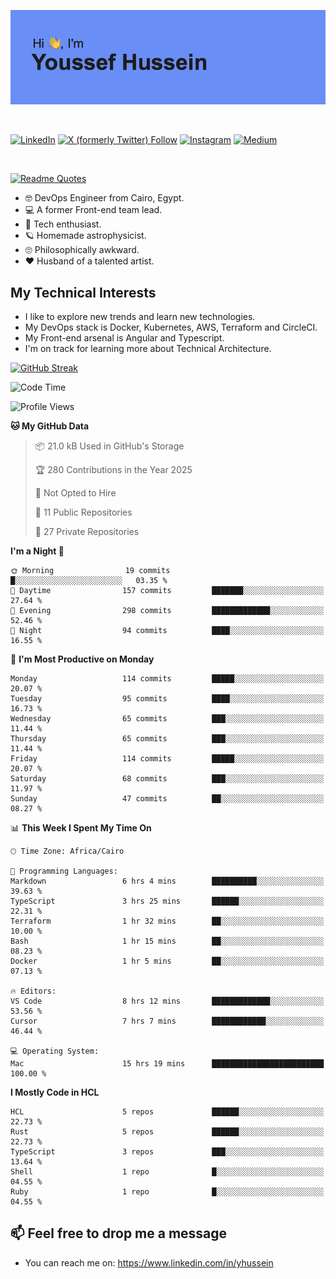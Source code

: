 [![Youssef's GitHub Banner](./assets/youssef-hussein.png)](https://github.com/yorki404)

</br>

[![LinkedIn](https://img.shields.io/badge/linkedin-%230077B5.svg?style=for-the-badge&logo=linkedin&logoColor=white)](https://www.linkedin.com/in/yhussein/)
[![X (formerly Twitter) Follow](https://img.shields.io/twitter/follow/devqikHQ?style=for-the-badge&logo=X&logoColor=White&labelColor=White)](https://twitter.com/devqikHQ)
[![Instagram](https://img.shields.io/badge/devqik-E4405F?style=for-the-badge&logo=Instagram&logoColor=white)](https://instagram.com/devqik)
[![Medium](https://img.shields.io/badge/Medium-12100E?style=for-the-badge&logo=medium&logoColor=white)](https://medium.com/@devqik)

</br>

[![Readme Quotes](https://quotes-github-readme.vercel.app/api?type=horizontal&theme=dark)](https://github.com/piyushsuthar/github-readme-quotes)

- :nerd_face: DevOps Engineer from Cairo, Egypt.
- :computer: A former Front-end team lead.
- :satellite: Tech enthusiast.
- :ringed_planet: Homemade astrophysicist.
- :roll_eyes: Philosophically awkward.
- :heart: Husband of a talented artist.

## My Technical Interests

- I like to explore new trends and learn new technologies.
- My DevOps stack is Docker, Kubernetes, AWS, Terraform and CircleCI.
- My Front-end arsenal is Angular and Typescript.
- I'm on track for learning more about Technical Architecture.

[![GitHub Streak](https://streak-stats.demolab.com/?user=devqik&theme=dark)](https://git.io/streak-stats)

<!--START_SECTION:waka-->
![Code Time](http://img.shields.io/badge/Code%20Time-976%20hrs%203%20mins-blue)

![Profile Views](http://img.shields.io/badge/Profile%20Views-0-blue)

**🐱 My GitHub Data** 

> 📦 21.0 kB Used in GitHub's Storage 
 > 
> 🏆 280 Contributions in the Year 2025
 > 
> 🚫 Not Opted to Hire
 > 
> 📜 11 Public Repositories 
 > 
> 🔑 27 Private Repositories 
 > 
**I'm a Night 🦉** 

```text
🌞 Morning                19 commits          █░░░░░░░░░░░░░░░░░░░░░░░░   03.35 % 
🌆 Daytime                157 commits         ███████░░░░░░░░░░░░░░░░░░   27.64 % 
🌃 Evening                298 commits         █████████████░░░░░░░░░░░░   52.46 % 
🌙 Night                  94 commits          ████░░░░░░░░░░░░░░░░░░░░░   16.55 % 
```
📅 **I'm Most Productive on Monday** 

```text
Monday                   114 commits         █████░░░░░░░░░░░░░░░░░░░░   20.07 % 
Tuesday                  95 commits          ████░░░░░░░░░░░░░░░░░░░░░   16.73 % 
Wednesday                65 commits          ███░░░░░░░░░░░░░░░░░░░░░░   11.44 % 
Thursday                 65 commits          ███░░░░░░░░░░░░░░░░░░░░░░   11.44 % 
Friday                   114 commits         █████░░░░░░░░░░░░░░░░░░░░   20.07 % 
Saturday                 68 commits          ███░░░░░░░░░░░░░░░░░░░░░░   11.97 % 
Sunday                   47 commits          ██░░░░░░░░░░░░░░░░░░░░░░░   08.27 % 
```


📊 **This Week I Spent My Time On** 

```text
🕑︎ Time Zone: Africa/Cairo

💬 Programming Languages: 
Markdown                 6 hrs 4 mins        ██████████░░░░░░░░░░░░░░░   39.63 % 
TypeScript               3 hrs 25 mins       ██████░░░░░░░░░░░░░░░░░░░   22.31 % 
Terraform                1 hr 32 mins        ██░░░░░░░░░░░░░░░░░░░░░░░   10.00 % 
Bash                     1 hr 15 mins        ██░░░░░░░░░░░░░░░░░░░░░░░   08.23 % 
Docker                   1 hr 5 mins         ██░░░░░░░░░░░░░░░░░░░░░░░   07.13 % 

🔥 Editors: 
VS Code                  8 hrs 12 mins       █████████████░░░░░░░░░░░░   53.56 % 
Cursor                   7 hrs 7 mins        ████████████░░░░░░░░░░░░░   46.44 % 

💻 Operating System: 
Mac                      15 hrs 19 mins      █████████████████████████   100.00 % 
```

**I Mostly Code in HCL** 

```text
HCL                      5 repos             ██████░░░░░░░░░░░░░░░░░░░   22.73 % 
Rust                     5 repos             ██████░░░░░░░░░░░░░░░░░░░   22.73 % 
TypeScript               3 repos             ███░░░░░░░░░░░░░░░░░░░░░░   13.64 % 
Shell                    1 repo              █░░░░░░░░░░░░░░░░░░░░░░░░   04.55 % 
Ruby                     1 repo              █░░░░░░░░░░░░░░░░░░░░░░░░   04.55 % 
```




<!--END_SECTION:waka-->

## 📫 Feel free to drop me a message
- You can reach me on: https://www.linkedin.com/in/yhussein
